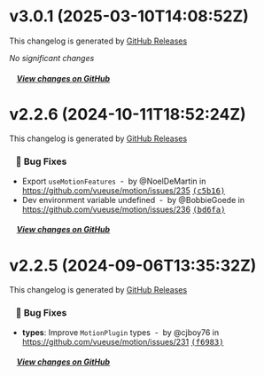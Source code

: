 # v3.0.1 (2025-03-10T14:08:52Z)

This changelog is generated by [GitHub Releases](https://github.com/vueuse/motion/releases/tag/v3.0.1)

*No significant changes*

##### &nbsp;&nbsp;&nbsp;&nbsp;[View changes on GitHub](https://github.com/vueuse/motion/compare/v3.0.0...v3.0.1)


# v2.2.6 (2024-10-11T18:52:24Z)

This changelog is generated by [GitHub Releases](https://github.com/vueuse/motion/releases/tag/v2.2.6)

### &nbsp;&nbsp;&nbsp;🐞 Bug Fixes

- Export `useMotionFeatures` &nbsp;-&nbsp; by @NoelDeMartin in https://github.com/vueuse/motion/issues/235 [<samp>(c5b16)</samp>](https://github.com/vueuse/motion/commit/c5b16ca)
- Dev environment variable undefined &nbsp;-&nbsp; by @BobbieGoede in https://github.com/vueuse/motion/issues/236 [<samp>(bd6fa)</samp>](https://github.com/vueuse/motion/commit/bd6fa4d)

##### &nbsp;&nbsp;&nbsp;&nbsp;[View changes on GitHub](https://github.com/vueuse/motion/compare/v2.2.5...v2.2.6)


# v2.2.5 (2024-09-06T13:35:32Z)

This changelog is generated by [GitHub Releases](https://github.com/vueuse/motion/releases/tag/v2.2.5)

### &nbsp;&nbsp;&nbsp;🐞 Bug Fixes

- **types**: Improve `MotionPlugin` types &nbsp;-&nbsp; by @cjboy76 in https://github.com/vueuse/motion/issues/231 [<samp>(f6983)</samp>](https://github.com/vueuse/motion/commit/f6983db)

##### &nbsp;&nbsp;&nbsp;&nbsp;[View changes on GitHub](https://github.com/vueuse/motion/compare/v2.2.4...v2.2.5)


